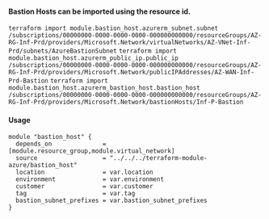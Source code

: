 #### Bastion Hosts can be imported using the resource id.
`terraform import module.bastion_host.azurerm_subnet.subnet /subscriptions/00000000-0000-0000-0000-000000000000/resourceGroups/AZ-RG-Inf-Prd/providers/Microsoft.Network/virtualNetworks/AZ-VNet-Inf-Prd/subnets/AzureBastionSubnet`
`terraform import module.bastion_host.azurerm_public_ip.public_ip /subscriptions/00000000-0000-0000-0000-000000000000/resourceGroups/AZ-RG-Inf-Prd/providers/Microsoft.Network/publicIPAddresses/AZ-WAN-Inf-Prd-Bastion`
`terraform import module.bastion_host.azurerm_bastion_host.bastion_host /subscriptions/00000000-0000-0000-0000-000000000000/resourceGroups/AZ-RG-Inf-Prd/providers/Microsoft.Network/bastionHosts/Inf-P-Bastion`

#### Usage
```hcl
module "bastion_host" {
  depends_on              = [module.resource_group,module.virtual_network]
  source                  = "../../../terraform-module-azure/bastion_host"
  location                = var.location
  environment             = var.environment
  customer                = var.customer
  tag                     = var.tag
  bastion_subnet_prefixes = var.bastion_subnet_prefixes
}
```